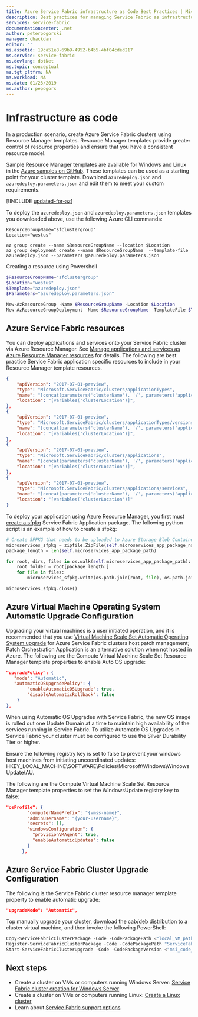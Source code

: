 ```yaml
---
title: Azure Service Fabric infrastructure as Code Best Practices | Microsoft Docs
description: Best practices for managing Service Fabric as infrastructure as code.
services: service-fabric
documentationcenter: .net
author: peterpogorski
manager: chackdan  
editor: ''
ms.assetid: 19ca51e8-69b9-4952-b4b5-4bf04cded217
ms.service: service-fabric
ms.devlang: dotNet
ms.topic: conceptual
ms.tgt_pltfrm: NA
ms.workload: NA
ms.date: 01/23/2019
ms.author: pepogors
---
```


# Infrastructure as code

In a production scenario, create Azure Service Fabric clusters using Resource Manager templates. Resource Manager templates provide greater control of resource properties and ensure that you have a consistent resource model.

Sample Resource Manager templates are available for Windows and Linux in the [Azure samples on GitHub](https://github.com/Azure-Samples/service-fabric-cluster-templates). These templates can be used as a starting point for your cluster template. Download `azuredeploy.json` and `azuredeploy.parameters.json` and edit them to meet your custom requirements.

[!INCLUDE [updated-for-az](../../includes/updated-for-az.md)]

To deploy the `azuredeploy.json` and `azuredeploy.parameters.json` templates you downloaded above, use the following Azure CLI commands:

```azurecli
ResourceGroupName="sfclustergroup"
Location="westus"

az group create --name $ResourceGroupName --location $Location 
az group deployment create --name $ResourceGroupName  --template-file azuredeploy.json --parameters @azuredeploy.parameters.json
```

Creating a resource using Powershell

```powershell
$ResourceGroupName="sfclustergroup"
$Location="westus"
$Template="azuredeploy.json"
$Parameters="azuredeploy.parameters.json"

New-AzResourceGroup -Name $ResourceGroupName -Location $Location
New-AzResourceGroupDeployment -Name $ResourceGroupName -TemplateFile $Template -TemplateParameterFile $Parameters
```

## Azure Service Fabric resources

You can deploy applications and services onto your Service Fabric cluster via Azure Resource Manager. See [Manage applications and services as Azure Resource Manager resources](https://docs.microsoft.com/azure/service-fabric/service-fabric-application-arm-resource) for details. The following are best practice Service Fabric application specific resources to include in your  Resource Manager template resources.

```json
{
    "apiVersion": "2017-07-01-preview",
    "type": "Microsoft.ServiceFabric/clusters/applicationTypes",
    "name": "[concat(parameters('clusterName'), '/', parameters('applicationTypeName'))]",
    "location": "[variables('clusterLocation')]",
},
{
    "apiVersion": "2017-07-01-preview",
    "type": "Microsoft.ServiceFabric/clusters/applicationTypes/versions",
    "name": "[concat(parameters('clusterName'), '/', parameters('applicationTypeName'), '/', parameters('applicationTypeVersion'))]",
    "location": "[variables('clusterLocation')]",
},
{
    "apiVersion": "2017-07-01-preview",
    "type": "Microsoft.ServiceFabric/clusters/applications",
    "name": "[concat(parameters('clusterName'), '/', parameters('applicationName'))]",
    "location": "[variables('clusterLocation')]",
},
{
    "apiVersion": "2017-07-01-preview",
    "type": "Microsoft.ServiceFabric/clusters/applications/services",
    "name": "[concat(parameters('clusterName'), '/', parameters('applicationName'), '/', parameters('serviceName'))]",
    "location": "[variables('clusterLocation')]"
}
```

To deploy your application using Azure Resource Manager, you first must [create a sfpkg](https://docs.microsoft.com/azure/service-fabric/service-fabric-package-apps#create-an-sfpkg) Service Fabric Application package. The following python script is an example of how to create a sfpkg:

```python
# Create SFPKG that needs to be uploaded to Azure Storage Blob Container
microservices_sfpkg = zipfile.ZipFile(self.microservices_app_package_name, 'w', zipfile.ZIP_DEFLATED)
package_length = len(self.microservices_app_package_path)

for root, dirs, files in os.walk(self.microservices_app_package_path):
    root_folder = root[package_length:]
    for file in files:
        microservices_sfpkg.write(os.path.join(root, file), os.path.join(root_folder, file))

microservices_sfpkg.close()
```

## Azure Virtual Machine Operating System Automatic Upgrade Configuration 
Upgrading your virtual machines is a user initiated operation, and it is recommended that you use [Virtual Machine Scale Set Automatic Operating System upgrade](https://docs.microsoft.com/azure/virtual-machine-scale-sets/virtual-machine-scale-sets-automatic-upgrade) for Azure Service Fabric clusters host patch management; Patch Orchestration Application is an alternative solution when not hosted in Azure. The following are the Compute Virtual Machine Scale Set Resource Manager template properties to enable Auto OS upgrade:

```json
"upgradePolicy": {
   "mode": "Automatic",
   "automaticOSUpgradePolicy": {
        "enableAutomaticOSUpgrade": true,
        "disableAutomaticRollback": false
    }
},
```
When using Automatic OS Upgrades with Service Fabric, the new OS image is rolled out one Update Domain at a time to maintain high availability of the services running in Service Fabric. To utilize Automatic OS Upgrades in Service Fabric your cluster must be configured to use the Silver Durability Tier or higher.

Ensure the following registry key is set to false to prevent your windows host machines from initiating uncoordinated updates: HKEY_LOCAL_MACHINE\SOFTWARE\Policies\Microsoft\Windows\WindowsUpdate\AU.

The following are the Compute Virtual Machine Scale Set Resource Manager template properties to set the WindowsUpdate registry key to false:
```json
"osProfile": {
        "computerNamePrefix": "{vmss-name}",
        "adminUsername": "{your-username}",
        "secrets": [],
        "windowsConfiguration": {
          "provisionVMAgent": true,
          "enableAutomaticUpdates": false
        }
      },
```

## Azure Service Fabric Cluster Upgrade Configuration
The following is the Service Fabric cluster resource manager template property to enable automatic upgrade:
```json
"upgradeMode": "Automatic",
```
Top manually upgrade your cluster, download the cab/deb distribution to a cluster virtual machine, and then invoke the following PowerShell:
```powershell
Copy-ServiceFabricClusterPackage -Code -CodePackagePath <"local_VM_path_to_msi"> -CodePackagePathInImageStore ServiceFabric.msi -ImageStoreConnectionString "fabric:ImageStore"
Register-ServiceFabricClusterPackage -Code -CodePackagePath "ServiceFabric.msi"
Start-ServiceFabricClusterUpgrade -Code -CodePackageVersion <"msi_code_version">
```

## Next steps

* Create a cluster on VMs or computers running Windows Server: [Service Fabric cluster creation for Windows Server](service-fabric-tutorial-create-vnet-and-windows-cluster.md)
* Create a cluster on VMs or computers running Linux: [Create a Linux cluster](service-fabric-tutorial-create-vnet-and-linux-cluster.md)
* Learn about [Service Fabric support options](service-fabric-support.md)
